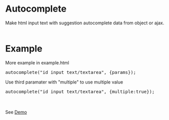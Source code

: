 # Autocomplete
Make html input text with suggestion autocomplete data from object or ajax.<br><br>
# Example
More example in example.html
<pre>autocomplete("id_input_text/textarea", {params});</pre>
Use third paramater with "multiple" to use multiple value
<pre>autocomplete("id_input_text/textarea", {multiple:true});</pre>
<br><br>
See <a href="https://hangsbreaker.github.io/autocomplete/" target="_blank">Demo</a>
